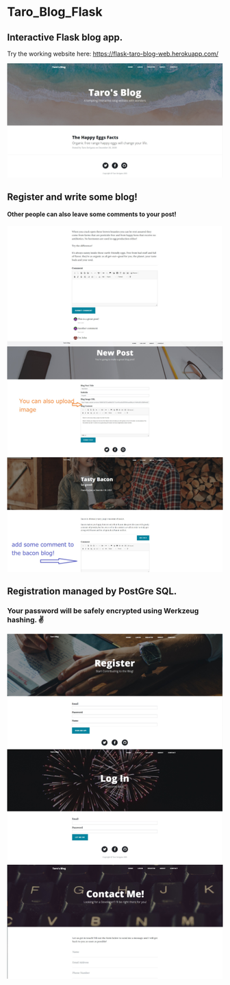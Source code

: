 # Taro_Blog_Flask

## Interactive Flask blog app. 

Try the working website here: https://flask-taro-blog-web.herokuapp.com/

<img src="static/gitimg/home.jpg">


## Register and write some blog!
#### Other people can also leave some comments to your post!

<img src="static/gitimg/blog.jpg">

<img src="static/gitimg/bacon.jpg">
<img src="static/gitimg/bacon2.jpg">


## Registration managed by PostGre SQL.
### Your password will be safely encrypted using Werkzeug hashing. ✌
<img src="static/gitimg/reg.jpg">


<img src="static/gitimg/log.jpg">


<img src="static/gitimg/contact.jpg">

